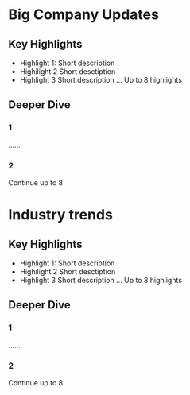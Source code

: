 # Big Company Updates

## Key Highlights

- Highlight 1:
Short description
- Highilight 2
Short desctiption
- Highlight 3
Short description
... Up to 8 highlights

## Deeper Dive

### 1
......

### 2
Continue up to 8

# Industry trends

## Key Highlights

- Highlight 1:
Short description
- Highilight 2
Short desctiption
- Highlight 3
Short description
... Up to 8 highlights

## Deeper Dive

### 1
......

### 2

Continue up to 8                                                  

